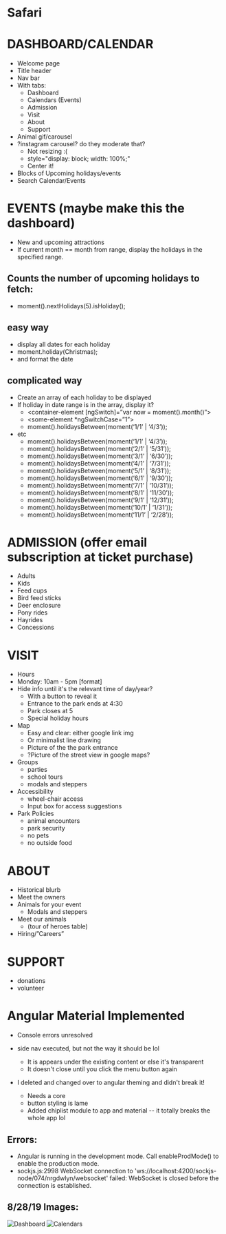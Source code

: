 # Safari
# DASHBOARD/CALENDAR
* Welcome page
* Title header
* Nav bar
* With tabs:
    * Dashboard
    * Calendars (Events)
    * Admission
    * Visit
    * About
    * Support
* Animal gif/carousel
* ?instagram carousel? do they moderate that?
    * Not resizing :(
    * style="display: block; width: 100%;"
    * Center it!
* Blocks of Upcoming holidays/events
* Search Calendar/Events
# EVENTS (maybe make this the dashboard)
* New and upcoming attractions
* If current month == month from range, display the holidays in the specified range.
## Counts the number of upcoming holidays to fetch:
* moment().nextHolidays(5).isHoliday();
## easy way
* display all dates for each holiday
* moment.holiday(Christmas);
* and format the date
## complicated way
* Create an array of each holiday to be displayed
* If holiday in date range is in the array, display it?
    * <container-element [ngSwitch]=”var now = moment().month()”>
    * <some-element *ngSwitchCase=”1”>  
    * moment().holidaysBetween(moment(‘1/1’ | ‘4/3’));
* etc
    * moment().holidaysBetween(moment(‘1/1’ | ‘4/3’));
    * moment().holidaysBetween(moment(‘2/1’ | ‘5/31’));
    * moment().holidaysBetween(moment(‘3/1’ | ‘6/30’));
    * moment().holidaysBetween(moment(‘4/1’ | ‘7/31’));
    * moment().holidaysBetween(moment(‘5/1’ | ‘8/31’));
    * moment().holidaysBetween(moment(‘6/1’ | ‘9/30’));
    * moment().holidaysBetween(moment(‘7/1’ | ‘10/31’));
    * moment().holidaysBetween(moment(‘8/1’ | ‘11/30’));
    * moment().holidaysBetween(moment(‘9/1’ | ‘12/31’));
    * moment().holidaysBetween(moment(‘10/1’ | ‘1/31’));
    * moment().holidaysBetween(moment(‘11/1’ | ‘2/28’));
# ADMISSION (offer email subscription at ticket purchase)
* Adults
* Kids
* Feed cups
* Bird feed sticks
* Deer enclosure
* Pony rides
* Hayrides
* Concessions
# VISIT
* Hours
* Monday: 10am - 5pm [format]
* Hide info until it's the relevant time of day/year? 
    * With a button to reveal it
    * Entrance to the park ends at 4:30
    * Park closes at 5
    * Special holiday hours
* Map
    * Easy and clear: either google link img
    * Or minimalist line drawing
    * Picture of the the park entrance
    * ?Picture of the street view in google maps?
* Groups
    * parties
    * school tours
    * modals and steppers
* Accessibility
    * wheel-chair access
    * Input box for access suggestions
* Park Policies
    * animal encounters
    * park security
    * no pets
    * no outside food
# ABOUT
* Historical blurb
* Meet the owners
* Animals for your event
    * Modals and steppers
* Meet our animals 
    * (tour of heroes table)
* Hiring/”Careers”
# SUPPORT
* donations
* volunteer
# Angular Material Implemented
* Console errors unresolved
* side nav executed, but not the way it should be lol
    * It is appears under the existing content or else it's transparent
    * It doesn't close until you click the menu button again
    
* I deleted and changed over to angular theming and didn't break it!
    * Needs a core
    * button styling is lame
    * Added chiplist module to app and material -- it totally breaks the whole app lol

## Errors:
* Angular is running in the development mode. Call enableProdMode() to enable the production mode.
* sockjs.js:2998 WebSocket connection to 'ws://localhost:4200/sockjs-node/074/nrgdwlyn/websocket' failed: WebSocket is closed before the connection is established.

## 8/28/19 Images:
![Dashboard](https://github.com/JessicaNations/angular-safari/blob/master/src/assets/images/dashboard8-29.png)
![Calendars](https://github.com/JessicaNations/angular-safari/blob/master/src/assets/images/calendars8-29.png)
